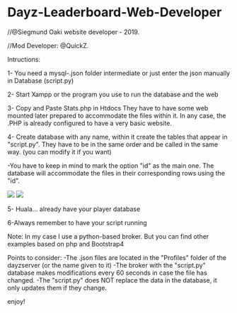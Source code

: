 # Dayz-Leaderboard-Web-Developer

//@Siegmund Oaki website developer - 2019.

//Mod Developer: @QuickZ.




Intructions:

1- You need a mysql-.json folder intermediate or just enter the json manually in Database (script.py)

2- Start Xampp or the program you use to run the database and the web

3- Copy and Paste Stats.php in Htdocs
They have to have some web mounted later prepared to accommodate the files within it. In any case, the .PHP is already configured to have a very basic website.

4- Create database with any name, within it create the tables that appear in "script.py". They have to be in the same order and be called in the same way. (you can modify it if you want)

  -You have to keep in mind to mark the option "id" as the main one. The database will accommodate the files in their corresponding rows     using the "id".

<img src="https://i.imgur.com/7o14JSC.png" />

<img src="https://i.imgur.com/cHrolv6.png" />

5- Huala... already have your player database

6-Always remember to have your script running



Note: In my case I use a python-based broker. But you can find other examples based on php and Bootstrap4

Points to consider:
-The .json files are located in the "Profiles" folder of the dayzserver (or the name given to it)
-The broker with the "script.py" database makes modifications every 60 seconds in case the file has changed.
-The "script.py" does NOT replace the data in the database, it only updates them if they change.

enjoy!
